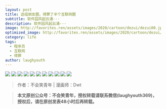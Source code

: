 ```yaml
---
layout: post
title: 这组朋友圈，得罪了半个互联网圈
subtitle: 软件园风起云涌···
description: 软件园风起云涌···
image: http://favorites.ren/assets/images/2020/cartoon/dezui/dezui00.jpg
optimized_image: http://favorites.ren/assets/images/2020/cartoon/dezui/dezui00.jpg
category: life
tags:
  - 程序员
  - 互联网
  - 得罪
author: laughyouth
---
```


![](http://favorites.ren/assets/images/2020/cartoon/dezui/dezui01.jpg)
![](http://favorites.ren/assets/images/2020/cartoon/dezui/dezui02.jpg)
![](http://favorites.ren/assets/images/2020/cartoon/dezui/dezui03.jpg)
![](http://favorites.ren/assets/images/2020/cartoon/dezui/dezui04.jpg)
![](http://favorites.ren/assets/images/2020/cartoon/dezui/dezui05.jpg)
![](http://favorites.ren/assets/images/2020/cartoon/dezui/dezui06.jpg)
![](http://favorites.ren/assets/images/2020/cartoon/dezui/dezui07.jpg)
![](http://favorites.ren/assets/images/2020/cartoon/dezui/dezui08.jpg)
![](http://favorites.ren/assets/images/2020/cartoon/dezui/dezui09.jpg)
![](http://favorites.ren/assets/images/2020/cartoon/dezui/dezui10.jpg)
![](http://favorites.ren/assets/images/2020/cartoon/dezui/dezui11.jpg)

>作者：不会笑青年 | 漫画师：Dwt

>**本文原创公众号：不会笑青年，授权转载请联系微信(laughyouth369)，授权后，请在原创发表48小时后再转载。**


